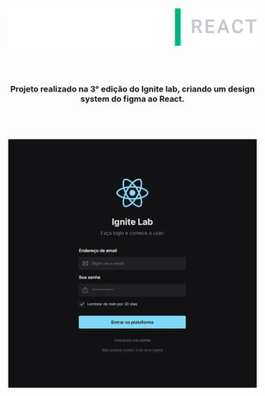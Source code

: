 <br>
<p align="center">
  <img width="600" src="./.github/assets/ignite-lab-react-logo.svg">
</p>

<br><br>
<h3 align="center">Projeto realizado na 3° edição do Ignite lab, criando um design system do figma ao React.</=>

<br><br>

<p align="center">
  <img width="700" src="./.github/assets/screenshot.png">
</p>



